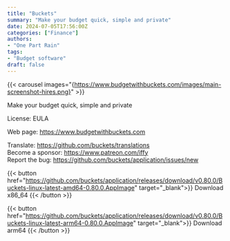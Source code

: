 ```yaml
---
title: "Buckets"
summary: "Make your budget quick, simple and private"
date: 2024-07-05T17:56:00Z
categories: ["Finance"]
authors:
- "One Part Rain"
tags: 
- "Budget software"
draft: false
---
```


{{< carousel images="{https://www.budgetwithbuckets.com/images/main-screenshot-hires.png}" >}}

Make your budget quick, simple and private

License: EULA

Web page: <https://www.budgetwithbuckets.com>  

Translate: <https://github.com/buckets/translations>  
Become a sponsor: <https://www.patreon.com/iffy>  
Report the bug: <https://github.com/buckets/application/issues/new>  

{{< button href="https://github.com/buckets/application/releases/download/v0.80.0/Buckets-linux-latest-amd64-0.80.0.AppImage" target="_blank">}}
Download x86_64
{{< /button >}}

{{< button href="https://github.com/buckets/application/releases/download/v0.80.0/Buckets-linux-latest-arm64-0.80.0.AppImage" target="_blank">}}
Download arm64
{{< /button >}}
